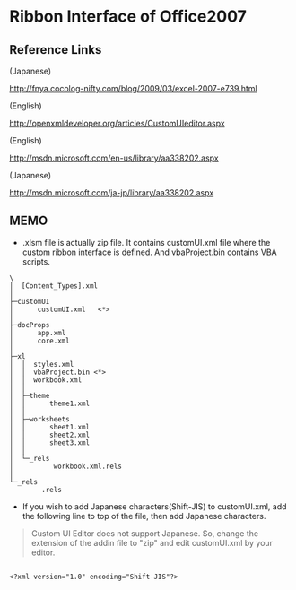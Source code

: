 # Ribbon Interface of Office2007 #

## Reference Links ##

(Japanese)

http://fnya.cocolog-nifty.com/blog/2009/03/excel-2007-e739.html

(English)

http://openxmldeveloper.org/articles/CustomUIeditor.aspx

(English)

http://msdn.microsoft.com/en-us/library/aa338202.aspx

(Japanese)

http://msdn.microsoft.com/ja-jp/library/aa338202.aspx

## MEMO ##

  * .xlsm file is actually zip file. It contains  customUI.xml file where the custom ribbon interface is defined. And vbaProject.bin contains VBA scripts.

```
\
│  [Content_Types].xml
│
├─customUI
│      customUI.xml   <*>
│
├─docProps
│      app.xml
│      core.xml
│
├─xl
│  │  styles.xml
│  │  vbaProject.bin <*>
│  │  workbook.xml
│  │
│  ├─theme
│  │      theme1.xml
│  │
│  ├─worksheets
│  │      sheet1.xml
│  │      sheet2.xml
│  │      sheet3.xml
│  │
│  └─_rels
│          workbook.xml.rels
│
└─_rels
        .rels
```

  * If you wish to add Japanese characters(Shift-JIS) to customUI.xml, add the following line to top of the file, then add Japanese characters.

> Custom UI Editor does not support Japanese. So, change the extension of the addin file to "zip" and edit customUI.xml by your editor.

```

<?xml version="1.0" encoding="Shift-JIS"?>

```

